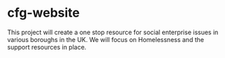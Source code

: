 # cfg-website
This project will create a one stop resource for social enterprise issues in various boroughs in the UK. We will focus on Homelessness and the  support resources in place. 
